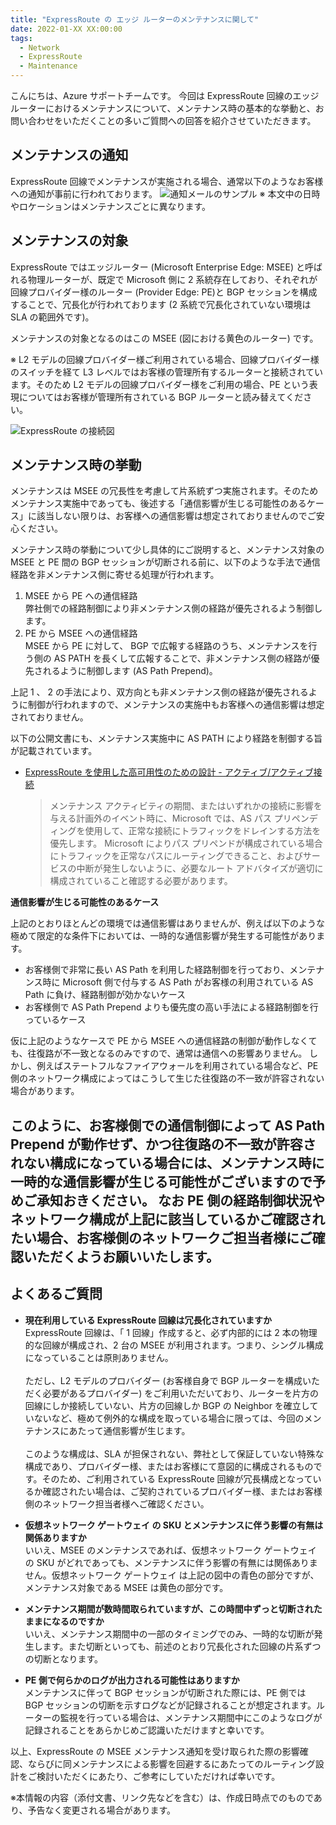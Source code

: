 ```yaml
---
title: "ExpressRoute の エッジ ルーターのメンテナンスに関して"
date: 2022-01-XX XX:00:00
tags:
  - Network
  - ExpressRoute
  - Maintenance
---
```


こんにちは、Azure サポートチームです。
今回は ExpressRoute 回線のエッジルーターにおけるメンテナンスについて、メンテナンス時の基本的な挙動と、お問い合わせをいただくことの多いご質問への回答を紹介させていただきます。

## メンテナンスの通知

ExpressRoute 回線でメンテナンスが実施される場合、通常以下のようなお客様への通知が事前に行われております。
![通知メールのサンプル](./expressroute-maintenance/expressroute-maintenance1.jpg)
※ 本文中の日時やロケーションはメンテナンスごとに異なります。

## メンテナンスの対象

ExpressRoute ではエッジルーター (Microsoft Enterprise Edge: MSEE) と呼ばれる物理ルーターが、既定で Microsoft 側に 2 系統存在しており、それぞれが回線プロバイダー様のルーター (Provider Edge: PE)と BGP セッションを構成することで、冗長化が行われております (2 系統で冗長化されていない環境は SLA の範囲外です)。

メンテナンスの対象となるのはこの MSEE (図における黄色のルーター) です。

※ L2 モデルの回線プロバイダー様ご利用されている場合、回線プロバイダー様のスイッチを経て L3 レベルではお客様の管理所有するルーターと接続されています。そのため L2 モデルの回線プロバイダー様をご利用の場合、PE という表現についてはお客様が管理所有されている BGP ルーターと読み替えてください。

![ExpressRoute の接続図](./expressroute-maintenance/expressroute-maintenance2.jpg)

## メンテナンス時の挙動

メンテナンスは MSEE の冗長性を考慮して片系統ずつ実施されます。そのためメンテナンス実施中であっても、後述する「通信影響が生じる可能性のあるケース」に該当しない限りは、お客様への通信影響は想定されておりませんのでご安心ください。

メンテナンス時の挙動について少し具体的にご説明すると、メンテナンス対象の MSEE と PE 間の BGP セッションが切断される前に、以下のような手法で通信経路を非メンテナンス側に寄せる処理が行われます。

1. MSEE から PE への通信経路<br>
弊社側での経路制御により非メンテナンス側の経路が優先されるよう制御します。
2. PE から MSEE への通信経路<br>
MSEE から PE に対して、 BGP で広報する経路のうち、メンテナンスを行う側の AS PATH を長くして広報することで、非メンテナンス側の経路が優先されるように制御します (AS Path Prepend)。

上記 1 、 2 の手法により、双方向とも非メンテナンス側の経路が優先されるように制御が行われますので、メンテナンスの実施中もお客様への通信影響は想定されておりません。

以下の公開文書にも、メンテナンス実施中に AS PATH により経路を制御する旨が記載されています。
* [ExpressRoute を使用した高可用性のための設計 - アクティブ/アクティブ接続](https://docs.microsoft.com/ja-jp/azure/expressroute/designing-for-high-availability-with-expressroute#active-active-connections)

  >メンテナンス アクティビティの期間、またはいずれかの接続に影響を与える計画外のイベント時に、Microsoft では、AS パス プリペンディングを使用して、正常な接続にトラフィックをドレインする方法を優先します。 Microsoft によりパス プリペンドが構成されている場合にトラフィックを正常なパスにルーティングできること、およびサービスの中断が発生しないように、必要なルート アドバタイズが適切に構成されていること確認する必要があります。

**通信影響が生じる可能性のあるケース**

上記のとおりほとんどの環境では通信影響はありませんが、例えば以下のような極めて限定的な条件下においては、一時的な通信影響が発生する可能性があります。

- お客様側で非常に長い AS Path を利用した経路制御を行っており、メンテナンス時に Microsoft 側で付与する AS Path がお客様の利用されている AS Path に負け、経路制御が効かないケース
- お客様側で AS Path Prepend よりも優先度の高い手法による経路制御を行っているケース

仮に上記のようなケースで PE から MSEE への通信経路の制御が動作しなくても、往復路が不一致となるのみですので、通常は通信への影響ありません。
しかし、例えばステートフルなファイアウォールを利用されている場合など、PE 側のネットワーク構成によってはこうして生じた往復路の不一致が許容されない場合があります。

このように、お客様側での通信制御によって AS Path Prepend が動作せず、かつ往復路の不一致が許容されない構成になっている場合には、メンテナンス時に一時的な通信影響が生じる可能性がございますので予めご承知おきください。
なお PE 側の経路制御状況やネットワーク構成が上記に該当しているかご確認されたい場合、お客様側のネットワークご担当者様にご確認いただくようお願いいたします。
---

## よくあるご質問

- **現在利用している ExpressRoute 回線は冗長化されていますか**<br>
ExpressRoute 回線は、「 1 回線」作成すると、必ず内部的には 2 本の物理的な回線が構成され、2 台の MSEE が利用されます。つまり、シングル構成になっていることは原則ありません。<br><br>
ただし、L2 モデルのプロバイダー (お客様自身で BGP ルーターを構成いただく必要があるプロバイダー) をご利用いただいており、ルーターを片方の回線にしか接続していない、片方の回線しか BGP の Neighbor を確立していないなど、極めて例外的な構成を取っている場合に限っては、今回のメンテナンスにあたって通信影響が生じます。<br><br>
このような構成は、SLA が担保されない、弊社として保証していない特殊な構成であり、プロバイダー様、またはお客様にて意図的に構成されるものです。そのため、ご利用されている ExpressRoute 回線が冗長構成となっているか確認されたい場合は、ご契約されているプロバイダー様、またはお客様側のネットワーク担当者様へご確認ください。<br>

- **仮想ネットワーク ゲートウェイ の SKU とメンテナンスに伴う影響の有無は関係ありますか**<br>
いいえ、MSEE のメンテナンスであれば、仮想ネットワーク ゲートウェイ の SKU がどれであっても、メンテナンスに伴う影響の有無には関係ありません。仮想ネットワーク ゲートウェイ は上記の図中の青色の部分ですが、メンテナンス対象である MSEE は黄色の部分です。<br>

- **メンテナンス期間が数時間取られていますが、この時間中ずっと切断されたままになるのですか**<br>
いいえ、メンテナンス期間中の一部のタイミングでのみ、一時的な切断が発生します。また切断といっても、前述のとおり冗長化された回線の片系ずつの切断となります。<br>

- **PE 側で何らかのログが出力される可能性はありますか**<br>
メンテナンスに伴って BGP セッションが切断された際には、PE 側では BGP セッションの切断を示すログなどが記録されることが想定されます。ルーターの監視を行っている場合は、メンテナンス期間中にこのようなログが記録されることをあらかじめご認識いただけますと幸いです。


以上、ExpressRoute の MSEE メンテナンス通知を受け取られた際の影響確認、ならびに同メンテナンスによる影響を回避するにあたってのルーティング設計をご検討いただくにあたり、ご参考にしていただければ幸いです。

※本情報の内容（添付文書、リンク先などを含む）は、作成日時点でのものであり、予告なく変更される場合があります。
